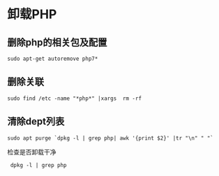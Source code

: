 # 卸载PHP

## 删除php的相关包及配置

```
sudo apt-get autoremove php7*
```

## 删除关联

```
sudo find /etc -name "*php*" |xargs  rm -rf 
```

## 清除dept列表

```
sudo apt purge `dpkg -l | grep php| awk '{print $2}' |tr "\n" " "`
```

检查是否卸载干净

```
 dpkg -l | grep php
```

